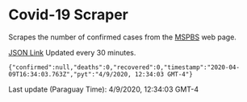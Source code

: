 # Covid-19 Scraper

Scrapes the number of confirmed cases from the [MSPBS](https://www.mspbs.gov.py/covid-19.php) web page.

[JSON Link](https://jmayalag.github.io/covid19-scrape/cases.json)
Updated every 30 minutes.
```
{"confirmed":null,"deaths":0,"recovered":0,"timestamp":"2020-04-09T16:34:03.763Z","pyt":"4/9/2020, 12:34:03 GMT-4"}
```
Last update (Paraguay Time): 4/9/2020, 12:34:03 GMT-4